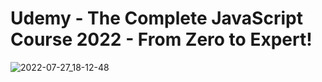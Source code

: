 # Udemy - The Complete JavaScript Course 2022 - From Zero to Expert! 
![2022-07-27_18-12-48](https://user-images.githubusercontent.com/7596756/181297137-ed45f3f1-2ce4-42a2-b865-1231a30ced1a.png)
